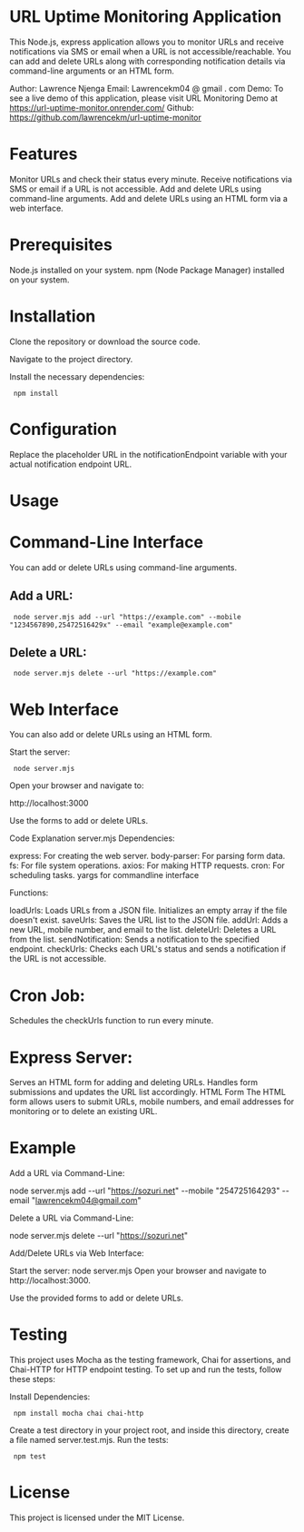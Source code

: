 
URL Uptime Monitoring Application
=================================
This Node.js, express application allows you to monitor URLs and receive notifications via SMS or email when a URL is not accessible/reachable. You can add and delete URLs along with corresponding notification details via command-line arguments or an HTML form.

Author: Lawrence Njenga
Email: Lawrencekm04 @ gmail . com
Demo: To see a live demo of this application, please visit URL Monitoring Demo at https://url-uptime-monitor.onrender.com/
Github: https://github.com/lawrencekm/url-uptime-monitor


Features
========
Monitor URLs and check their status every minute.
Receive notifications via SMS or email if a URL is not accessible.
Add and delete URLs using command-line arguments.
Add and delete URLs using an HTML form via a web interface.

Prerequisites
=============
Node.js installed on your system.
npm (Node Package Manager) installed on your system.

Installation
============
Clone the repository or download the source code.

Navigate to the project directory.

Install the necessary dependencies:

     npm install

Configuration
=============
Replace the placeholder URL in the notificationEndpoint variable with your actual notification endpoint URL.

Usage
========
Command-Line Interface
======================
You can add or delete URLs using command-line arguments.

Add a URL:
----------
     node server.mjs add --url "https://example.com" --mobile "1234567890,25472516429x" --email "example@example.com"

Delete a URL:
-------------
     node server.mjs delete --url "https://example.com"

Web Interface
=============
You can also add or delete URLs using an HTML form.

Start the server:

     node server.mjs

Open your browser and navigate to:

http://localhost:3000

Use the forms to add or delete URLs.

Code Explanation
server.mjs
Dependencies:

express: For creating the web server.
body-parser: For parsing form data.
fs: For file system operations.
axios: For making HTTP requests.
cron: For scheduling tasks.
yargs for commandline interface

Functions:

loadUrls: Loads URLs from a JSON file. Initializes an empty array if the file doesn't exist.
saveUrls: Saves the URL list to the JSON file.
addUrl: Adds a new URL, mobile number, and email to the list.
deleteUrl: Deletes a URL from the list.
sendNotification: Sends a notification to the specified endpoint.
checkUrls: Checks each URL's status and sends a notification if the URL is not accessible.

Cron Job:
=========
Schedules the checkUrls function to run every minute.

Express Server:
===============
Serves an HTML form for adding and deleting URLs.
Handles form submissions and updates the URL list accordingly.
HTML Form
The HTML form allows users to submit URLs, mobile numbers, and email addresses for monitoring or to delete an existing URL.

Example
=======
Add a URL via Command-Line:

node server.mjs add --url "https://sozuri.net" --mobile "254725164293" --email "lawrencekm04@gmail.com"

Delete a URL via Command-Line:

node server.mjs delete --url "https://sozuri.net"


Add/Delete URLs via Web Interface:

Start the server:
node server.mjs
Open your browser and navigate to http://localhost:3000.

Use the provided forms to add or delete URLs.

Testing
=========
This project uses Mocha as the testing framework, Chai for assertions, and Chai-HTTP for HTTP endpoint testing. To set up and run the tests, follow these steps:

Install Dependencies:

     npm install mocha chai chai-http

Create a test directory in your project root, and inside this directory, create a file named server.test.mjs.
Run the tests:

     npm test


License
=======
This project is licensed under the MIT License.

